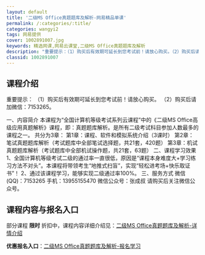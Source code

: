 ```yaml
---
layout: default
title: '二级MS Office真题题库及解析-网易精品单课'
permalink: /:categories/:title/
categories: wangyi2
tags: 网易提供
cover: 1002891007.jpg
keywords: 精选网课,网易云课堂,二级MS Office真题题库及解析
description: "重要提示：（1）购买后有效期可延长到您考试前！请放心购买。（2）购买后请加微信：7153265。一、内容简介本课程为“全国计算机等级考试系列云课程”中的《二级MSOffice高级应用真题解析"
classid: 1002891007
---
```


## 课程介绍

重要提示：
    （1）购买后有效期可延长到您考试前！请放心购买。
    （2）购买后请加微信：7153265。

一、内容简介
    本课程为“全国计算机等级考试系列云课程”中的《二级MS Office高级应用真题解析》课程，即：真题题库解析。是所有二级考试科目参加人数最多的课程之一。
    共分为3章：
    第1章：课程、软件和模拟系统介绍（3课时）
    第2章：笔试真题题库解析（考试题库中全部笔试选择题，共21套，420题）
    第3章：机试真题题库解析（考试题库中全部机试操作题，共21套，63题）
二、课程学习效果
    1、全国计算机等级考试二级的通过率一直很低，原因是“课程本身难度大+学习练习方法不对头”。本课程将带领考生“地推式扫盲”，实现“轻松进考场+快乐取证书”！
    2、通过该课程学习，能够实现二级通过率100%。
三、服务方式
    微信(QQ)：7153265
    手机：13955155470
    微信公众号：张成叔
    请购买后关注微信公众号。

## 课程内容与报名入口

部分课程 **限时** 折扣中，课程内容详细介绍见：[二级MS Office真题题库及解析-详情介绍](https://study.163.com/course/introduction/1002891007.htm?share=1&shareId=1025206652&utm_campaign=share&utm_medium=iphoneShare&utm_source=&utm_u=1025206652)

**优惠报名入口**：[二级MS Office真题题库及解析-报名学习](https://study.163.com/course/introduction/1002891007.htm?share=1&shareId=1025206652&utm_campaign=share&utm_medium=iphoneShare&utm_source=&utm_u=1025206652)

